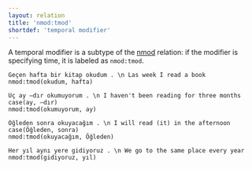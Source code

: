 ```yaml
---
layout: relation
title: 'nmod:tmod'
shortdef: 'temporal modifier'
---
```


A temporal modifier is a subtype of the [nmod]() relation: if the modifier is specifying time, it is labeled as `nmod:tmod`.

~~~ sdparse
Geçen hafta bir kitap okudum . \n Las week I read a book
nmod:tmod(okudum, hafta)
~~~

~~~ sdparse
Üç ay –dır okumuyorum . \n I haven't been reading for three months
case(ay, –dır)
nmod:tmod(okumuyorum, ay)
~~~

~~~ sdparse
Öğleden sonra okuyacağım . \n I will read (it) in the afternoon
case(Öğleden, sonra)
nmod:tmod(okuyacağım, Öğleden)
~~~

~~~ sdparse
Her yıl aynı yere gidiyoruz . \n We go to the same place every year
nmod:tmod(gidiyoruz, yıl)
~~~
<!-- Interlanguage links updated Út zář 29 18:41:28 CEST 2020 -->
